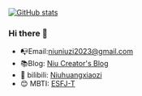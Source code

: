 [![GitHub stats](https://github-readme-stats.vercel.app/api?username=Niuhuangxiaozi&count_private=true&show_icons=true&theme=vue&hide=prs,issues)](https://niuhuangxiaozi.github.io/)

### Hi there 👋

- :mailbox_with_no_mail:Email:niuniuzi2023@gmail.com
- :books:Blog: [Niu Creator's Blog](https://niuhuangxiaozi.github.io/)
- 🐯 bilibili: [Niuhuangxiaozi](https://space.bilibili.com/691242122?spm_id_from=333.788.0.0)
- 😊 MBTI: [ESFJ-T](https://www.16personalities.com/ch/%E7%BB%93%E6%9E%9C/esfj-t/x/pivl1ebjs)

<!--
**Niuhuangxiaozi/Niuhuangxiaozi** is a ✨ _special_ ✨ repository because its `README.md` (this file) appears on your GitHub profile.

Here are some ideas to get you started:

- 🔭 I’m currently working on the earth.
- 🌱 I’m currently learning how to change the world.
- 💬 Ask me about computer science.
-->
